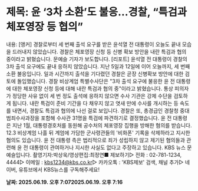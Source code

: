 # **제목: 윤 ‘3차 소환’도 불응…경찰, “특검과 체포영장 등 협의”**

  내용: [앵커] 경찰로부터  세 번째 출석 요구를 받은 윤석열 전 대통령이 오늘도 끝내  모습을 드러내지 않았습니다. 경찰은  체포영장 신청 등 신병 확보 방안을 내란 특검과 협의 중이라고 밝혔습니다. 문예슬 기자가 보도합니다. [리포트] 윤석열 전 대통령이 경찰의 3차 출석 요구에도 끝내 응하지 않았습니다. 지난 5일과 12일에 이어 오늘까지, 세 번째 소환 불응입니다. 일과 시간까지 출석을 기다렸던 경찰은  곧장 신병확보 방안에 대한 검토에 돌입했습니다. 경찰 비상계엄 특별수사단은 "3차 출석 요구에 불응한 윤 전 대통령에 대한 체포영장 신청 등에 대해 내란 특검과 협의 중"이라고 밝혔습니다. 통상 피의자가 정당한 사유 없이 세 번 정도 출석에 응하지 않으면 수사 기관은 강제 수단을 검토하게 됩니다. 내란 특검이 준비 기간을 다 채우지 않고 엿새 만에 수사를 개시하는 등 속도를 내면서, 경찰도 특검과 협의에 나선 걸로 보입니다. 경찰은 또, 총경급인 경찰청 중대범죄수사과장을 포함해 수사관 31명을 특검에 파견하기로 결정했습니다. 윤 전 대통령은 지난 1월, 대통령경호처를 동원해 공수처의 체포영장 집행을 방해한 혐의를 받습니다. 12.3 비상계엄 나흘 뒤 계엄에 가담한 군사령관들의 '비화폰' 기록을 삭제하라고 지시한 혐의도 있습니다. 윤 전 대통령 측은 법리적으로 죄가 성립하지 않고 제기된 혐의들과 관련해 윤 전 대통령이  관여하거나 지시한 사실도 없다고 주장하고 있습니다. KBS 뉴스 문예슬입니다. 촬영기자:박상욱/영상편집:최정연■ 제보하기▷ 전화 : 02-781-1234, 4444▷ 이메일 : kbs1234@kbs.co.kr▷ 카카오톡 : 'KBS제보' 검색, 채널 추가▷ 네이버, 유튜브에서 KBS뉴스를 구독해주세요!

  **날짜: 2025.06.19. 오후 7:072025.06.19. 오후 7:16**